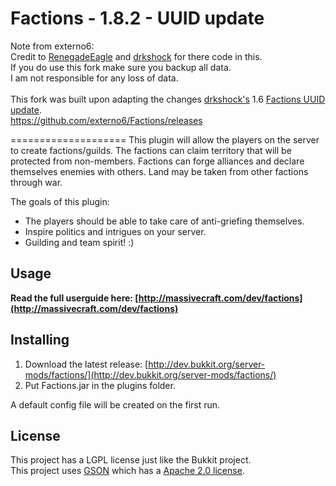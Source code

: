 Factions - 1.8.2 - UUID update
====================
Note from externo6:<br>
Credit to [RenegadeEagle](https://github.com/RenegadeEagle) and [drkshock](https://github.com/drtshock) for there code in this.<br> 
If you do use this fork make sure you backup all data. <br>
I am not responsible for any loss of data.<br>
<br>
This fork was built upon adapting the changes [drkshock's](https://github.com/drtshock) 1.6 [Factions UUID update](https://github.com/drtshock/Factions). <br>
https://github.com/externo6/Factions/releases

====================
This plugin will allow the players on the server to create factions/guilds. The factions can claim territory that will be protected from non-members. Factions can forge alliances and declare themselves enemies with others. Land may be taken from other factions through war.

The goals of this plugin:

 * The players should be able to take care of anti-griefing themselves.
 * Inspire politics and intrigues on your server.
 * Guilding and team spirit! :)

Usage
---------
<b>Read the full userguide here: [http://massivecraft.com/dev/factions](http://massivecraft.com/dev/factions)</b>

Installing
----------
1. Download the latest release: [http://dev.bukkit.org/server-mods/factions/](http://dev.bukkit.org/server-mods/factions/)<br>
1. Put Factions.jar in the plugins folder.

A default config file will be created on the first run.

License
----------
This project has a LGPL license just like the Bukkit project.<br>
This project uses [GSON](http://code.google.com/p/google-gson/) which has a [Apache 2.0 license](http://www.apache.org/licenses/LICENSE-2.0 ).

